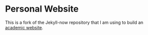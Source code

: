 # Personal Website

This is a fork of the Jekyll-now repository that I am using to build an [academic website](http://gabrielfgm.github.io/).
